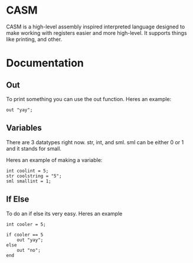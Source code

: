 # CASM
CASM is a high-level assembly inspired interpreted language designed to make working with registers easier and more high-level. It supports things like printing, and other.

# Documentation
## Out
To print something you can use the out function. Heres an example:

```
out "yay";
```

## Variables
There are 3 datatypes right now. str, int, and sml. sml can be either 0 or 1 and it stands for small.

Heres an example of making a variable:

```
int coolint = 5;
str coolstring = "5";
sml smallint = 1;
```

## If Else
To do an if else its very easy. Heres an example

```
int cooler = 5;

if cooler == 5
    out "yay";
else
    out "no";
end
```
